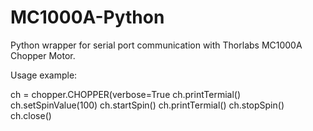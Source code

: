 # MC1000A-Python
Python wrapper for serial port communication with Thorlabs MC1000A Chopper Motor.

Usage example:

ch = chopper.CHOPPER(verbose=True
ch.printTermial()
ch.setSpinValue(100)
ch.startSpin()
ch.printTermial()
ch.stopSpin()
ch.close()
